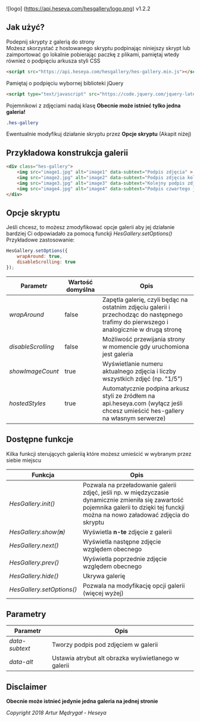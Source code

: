 ![logo] (https://api.heseya.com/hesgallery/logo.png)
v1.2.2

## Jak użyć?
Podepnij skrypty z galerią do strony  
Możesz skorzystać z hostowanego skryptu podpinając niniejszy skrypt lub zaimportować go lokalnie pobierając paczkę z plikami, pamiętaj wtedy również o podpięciu arkusza styli CSS
```html
<script src="https://api.heseya.com/hesgallery/hes-gallery.min.js"></script>
```

Pamiętaj o podpięciu wybornej biblioteki jQuery
```html
<script type="text/javascript" src="https://code.jquery.com/jquery-latest.min.js"></script>
```

Pojemnikowi z zdjęciami nadaj klasę
**Obecnie może istnieć tylko jedna galeria!**
```css
.hes-gallery
```

Ewentualnie modyfikuj działanie skryptu przez **Opcje skryptu** (Akapit niżej)

## Przykładowa konstrukcja galerii
```html
<div class="hes-gallery">
    <img src="image1.jpg" alt="image1" data-subtext="Podpis zdjęcia" >
    <img src="image2.jpg" alt="image2" data-subtext="Podpis zdjęcia kolejnego" >
    <img src="image3.jpg" alt="image3" data-subtext="Kolejny podpis zdjęcia" >
    <img src="image4.jpg" alt="image4" data-subtext="Podpis czwartego już zdjęcia" >
</div>
```

## Opcje skryptu
Jeśli chcesz, to możesz zmodyfikować opcje galerii aby jej działanie bardziej Ci odpowiadało za pomocą funckji *HesGallery.setOptions()*  
Przykładowe zastosowanie:
```javascript
HesGallery.setOptions({
    wrapAround: true,
    disableScrolling: true
});
```

Parametr|Wartość domyślna|Opis
---|---|---
*wrapAround* | false | Zapętla galerię, czyli będąc na ostatnim zdjęciu galerii i przechodząc do następnego trafimy do pierwszego i analogicznie w drugą stronę
*disableScrolling* | false | Możliwość przewijania strony w momencie gdy uruchomiona jest galeria
*showImageCount* | true | Wyświetlanie numeru aktualnego zdjęcia i liczby wszystkich zdjęć (np. "1/5")
*hostedStyles* | true | Automatycznie podpina arkusz styli ze źródłem na api.heseya.com (wyłącz jeśli chcesz umieścić hes-gallery na własnym serwerze)

## Dostępne funkcje
Kilka funkcji sterujących galeriią które możesz umieścić w wybranym przez siebie miejscu

Funkcja | Opis
---|---
*HesGallery.init()* | Pozwala na przeładowanie galerii zdjęć, jeśli np. w międzyczasie dynamicznie zmieniła się zawartość pojemnika galerii to dzięki tej funckji można na nowo załadować zdjęcia do skryptu
*HesGallery.show(**n**)* | Wyświetla **n-te** zdjęcie z galerii
*HesGallery.next()* | Wyświetla następne zdjęcie względem obecnego
*HesGallery.prev()* | Wyświetla poprzednie zdjęcie względem obecnego
*HesGallery.hide()* | Ukrywa galerię
*HesGallery.setOptions()* | Pozwala na modyfikację opcji galerii (więcej wyżej)

## Parametry <img>
Parametr | Opis
---|---
*data-subtext* | Tworzy podpis pod zdjęciem w galerii
*data-alt* | Ustawia atrybut alt obrazka wyświetlanego w galerii

## Disclaimer
**Obecnie może istnieć jedynie jedna galeria na jednej stronie**

*Copyright 2018 Artur Mędrygał - Heseya*